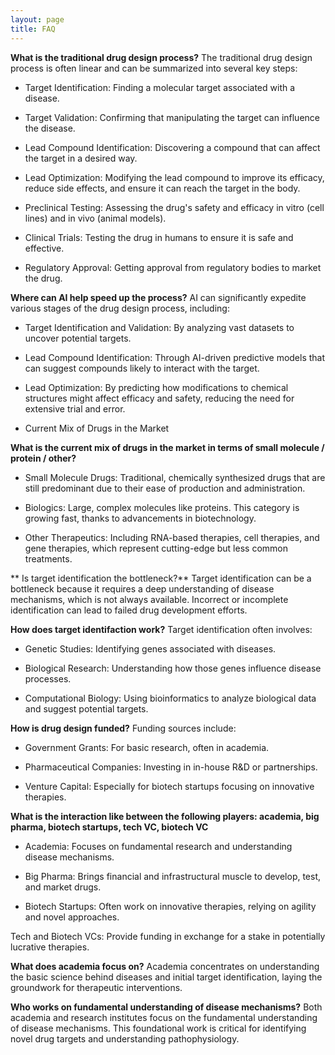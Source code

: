 ```yaml
---
layout: page
title: FAQ
---
```


**What is the traditional drug design process?**
The traditional drug design process is often linear and can be summarized into several key steps:

- Target Identification: Finding a molecular target associated with a disease.

- Target Validation: Confirming that manipulating the target can influence the disease.

- Lead Compound Identification: Discovering a compound that can affect the target in a desired way.

- Lead Optimization: Modifying the lead compound to improve its efficacy, reduce side effects, and ensure it can reach the target in the body.

- Preclinical Testing: Assessing the drug's safety and efficacy in vitro (cell lines) and in vivo (animal models).

- Clinical Trials: Testing the drug in humans to ensure it is safe and effective.

- Regulatory Approval: Getting approval from regulatory bodies to market the drug.

**Where can AI help speed up the process?**
AI can significantly expedite various stages of the drug design process, including:

- Target Identification and Validation: By analyzing vast datasets to uncover potential targets.

- Lead Compound Identification: Through AI-driven predictive models that can suggest compounds likely to interact with the target.

- Lead Optimization: By predicting how modifications to chemical structures might affect efficacy and safety, reducing the need for extensive trial and error.

- Current Mix of Drugs in the Market

**What is the current mix of drugs in the market in terms of small molecule / protein / other?**

- Small Molecule Drugs: Traditional, chemically synthesized drugs that are still predominant due to their ease of production and administration.

- Biologics: Large, complex molecules like proteins. This category is growing fast, thanks to advancements in biotechnology.

- Other Therapeutics: Including RNA-based therapies, cell therapies, and gene therapies, which represent cutting-edge but less common treatments.

** Is target identification the bottleneck?**
Target identification can be a bottleneck because it requires a deep understanding of disease mechanisms, which is not always available. Incorrect or incomplete identification can lead to failed drug development efforts.

**How does target identifaction work?**
Target identification often involves:

- Genetic Studies: Identifying genes associated with diseases.

- Biological Research: Understanding how those genes influence disease processes.

- Computational Biology: Using bioinformatics to analyze biological data and suggest potential targets.

**How is drug design funded?**
Funding sources include:

- Government Grants: For basic research, often in academia.

- Pharmaceutical Companies: Investing in in-house R&D or partnerships.

- Venture Capital: Especially for biotech startups focusing on innovative therapies.

**What is the interaction like between the following players: academia, big pharma, biotech startups, tech VC, biotech VC**
- Academia: Focuses on fundamental research and understanding disease mechanisms.

- Big Pharma: Brings financial and infrastructural muscle to develop, test, and market drugs.

- Biotech Startups: Often work on innovative therapies, relying on agility and novel approaches.

Tech and Biotech VCs: Provide funding in exchange for a stake in potentially lucrative therapies.

**What does academia focus on?**
Academia concentrates on understanding the basic science behind diseases and initial target identification, laying the groundwork for therapeutic interventions.


**Who works on fundamental understanding of disease mechanisms?**
Both academia and research institutes focus on the fundamental understanding of disease mechanisms. This foundational work is critical for identifying novel drug targets and understanding pathophysiology.

